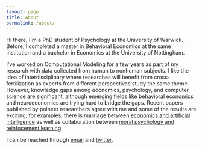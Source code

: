 ```yaml
---
layout: page
title: About
permalink: /about/
---
```



Hi there, I'm a PhD student of Psychology at the University of Warwick. 
Before, I completed a master in Behavioral Economics at the same institution and a bachelor in Economics at the University of Nottingham.


I've worked on Computational Modeling for a few years as part of my research with data collected from human to nonhuman subjects. 
I like the idea of interdisciplinary where researches will benefit from cross-fertilization as experts from different perspectives study the same theme.
However, knowledge gaps among economics, psychology, and computer science are significant, although emerging fields like behavioral economics and neuroeconomics are trying hard to bridge the gaps.
Recent papers published by poineer researchers agree with me and some of the results are exciting; for examples, there is marriage between [economics and artificial intelligence](https://www.seas.harvard.edu/news/2015/07/unintended-consequences-of-rationality) as well as collaboration between [moral psychology and reinfocement learning](http://www.ncbi.nlm.nih.gov/pubmed/23845564)

I can be reached through [email](mailto:camb.zhu@gmail.com) and [twitter](https://twitter.com/JQ_Zhu).




